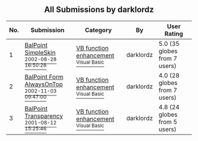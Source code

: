 ﻿<div align="center">

## All Submissions by darklordz

</div>

No.  | Submission | Category | By   | User Rating
---- | ---------- | -------- | ---- | -----------
1 | [BalPoint SimpleSkin<br /><sup>2002-08-28 16:50:28</sup>](https://github.com/Planet-Source-Code/darklordz-balpoint-simpleskin__1-39969) | [VB function enhancement<br /><sup>Visual Basic</sup>](../ByCategory/vb-function-enhancement__1-25.md) | darklordz | 5.0 (35 globes from 7 users)
2 | [BalPoint Form AlwaysOnTop<br /><sup>2002-11-03 09:47:00</sup>](https://github.com/Planet-Source-Code/darklordz-balpoint-form-alwaysontop__1-40367) | [VB function enhancement<br /><sup>Visual Basic</sup>](../ByCategory/vb-function-enhancement__1-25.md) | darklordz | 4.0 (28 globes from 7 users)
3 | [BalPoint Transparency<br /><sup>2001-08-12 15:25:46</sup>](https://github.com/Planet-Source-Code/darklordz-balpoint-transparency__1-40365) | [VB function enhancement<br /><sup>Visual Basic</sup>](../ByCategory/vb-function-enhancement__1-25.md) | darklordz | 4.8 (24 globes from 5 users)
